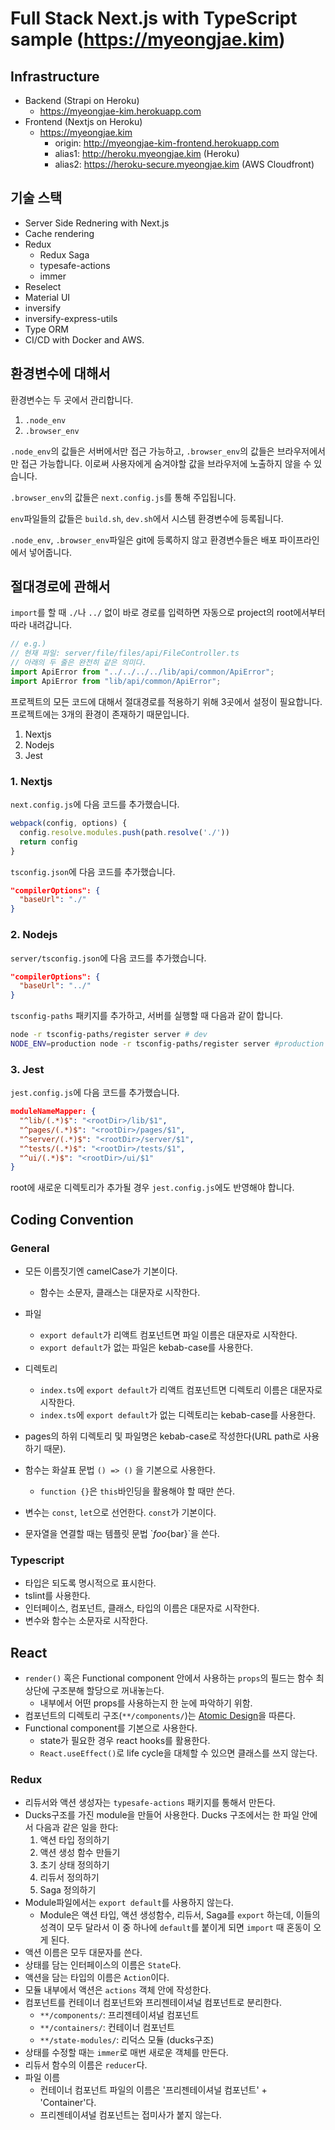 # Full Stack Next.js with TypeScript sample (https://myeongjae.kim)

## Infrastructure

- Backend (Strapi on Heroku)
  - https://myeongjae-kim.herokuapp.com
- Frontend (Nextjs on Heroku)
  - https://myeongjae.kim
    - origin: http://myeongjae-kim-frontend.herokuapp.com
    - alias1: http://heroku.myeongjae.kim (Heroku)
    - alias2: https://heroku-secure.myeongjae.kim (AWS Cloudfront)

## 기술 스택

- Server Side Rednering with Next.js
- Cache rendering
- Redux
  - Redux Saga
  - typesafe-actions
  - immer
- Reselect
- Material UI
- inversify
- inversify-express-utils
- Type ORM
- CI/CD with Docker and AWS.

## 환경변수에 대해서

환경변수는 두 곳에서 관리합니다.

1. `.node_env`
2. `.browser_env`

`.node_env`의 값들은 서버에서만 접근 가능하고, `.browser_env`의 값들은 브라우저에서만 접근 가능합니다. 이로써 사용자에게 숨겨야할 값을 브라우저에 노출하지 않을 수 있습니다.

`.browser_env`의 값들은 `next.config.js`를 통해 주입됩니다. 

`env`파일들의 값들은 `build.sh`, `dev.sh`에서 시스템 환경변수에 등록됩니다.

`.node_env`, `.browser_env`파일은 git에 등록하지 않고 환경변수들은 배포 파이프라인에서 넣어줍니다.

## 절대경로에 관해서

`import`를 할 때 `./`나 `../` 없이 바로 경로를 입력하면 자동으로 project의 root에서부터 따라 내려갑니다.

```typescript
// e.g.)
// 현재 파일: server/file/files/api/FileController.ts
// 아래의 두 줄은 완전히 같은 의미다.
import ApiError from "../../../../lib/api/common/ApiError";
import ApiError from "lib/api/common/ApiError";
```

프로젝트의 모든 코드에 대해서 절대경로를 적용하기 위해 3곳에서 설정이 필요합니다. 프로젝트에는 3개의 환경이 존재하기 때문입니다.

1. Nextjs
2. Nodejs
3. Jest

### 1. Nextjs

`next.config.js`에 다음 코드를 추가했습니다.

```javascript
webpack(config, options) {
  config.resolve.modules.push(path.resolve('./'))
  return config
}
```

`tsconfig.json`에 다음 코드를 추가했습니다.

```json
"compilerOptions": {
  "baseUrl": "./"
}
```

### 2. Nodejs

`server/tsconfig.json`에 다음 코드를 추가했습니다.

```json
"compilerOptions": {
  "baseUrl": "../"
}
```

`tsconfig-paths` 패키지를 추가하고, 서버를 실행할 때 다음과 같이 합니다.

```bash
node -r tsconfig-paths/register server # dev
NODE_ENV=production node -r tsconfig-paths/register server #production
```

### 3. Jest

`jest.config.js`에 다음 코드를 추가했습니다.

```json
moduleNameMapper: {
  "^lib/(.*)$": "<rootDir>/lib/$1",
  "^pages/(.*)$": "<rootDir>/pages/$1",
  "^server/(.*)$": "<rootDir>/server/$1",
  "^tests/(.*)$": "<rootDir>/tests/$1",
  "^ui/(.*)$": "<rootDir>/ui/$1"
}
```

root에 새로운 디렉토리가 추가될 경우 `jest.config.js`에도 반영해야 합니다.

## Coding Convention

### General

- 모든 이름짓기엔 camelCase가 기본이다.
  - 함수는 소문자, 클래스는 대문자로 시작한다.
- 파일
  - `export default`가 리액트 컴포넌트면 파일 이름은 대문자로 시작한다.
  - `export default`가 없는 파일은 kebab-case를 사용한다.
- 디렉토리
  - `index.ts`에 `export default`가 리액트 컴포넌트면 디렉토리 이름은 대문자로 시작한다.
  - `index.ts`에 `export default`가 없는 디렉토리는 kebab-case를 사용한다.
- pages의 하위 디렉토리 및 파일명은 kebab-case로 작성한다(URL path로 사용하기 때문).

- 함수는 화살표 문법 `() => ()` 을 기본으로 사용한다.
  - `function {}`은 `this`바인딩을 활용해야 할 때만 쓴다.
- 변수는 `const`, `let`으로 선언한다. `const`가 기본이다.
- 문자열을 연결할 때는 템플릿 문법 \`${foo}${bar}\`을 쓴다.

### Typescript

- 타입은 되도록 명시적으로 표시한다.
- tslint를 사용한다.
- 인터페이스, 컴포넌트, 클래스, 타입의 이름은 대문자로 시작한다.
- 변수와 함수는 소문자로 시작한다.

## React

- `render()` 혹은 Functional component 안에서 사용하는 `props`의 필드는 함수 최상단에 구조분해 할당으로 꺼내놓는다.
    - 내부에서 어떤 props를 사용하는지 한 눈에 파악하기 위함.
- 컴포넌트의 디렉토리 구조(`**/components/`)는 [Atomic Design](https://brunch.co.kr/@ultra0034/63)을 따른다.
- Functional component를 기본으로 사용한다.
  - state가 필요한 경우 react hooks를 활용한다.
  - `React.useEffect()`로 life cycle을 대체할 수 있으면 클래스를 쓰지 않는다.

### Redux

- 리듀서와 액션 생성자는 `typesafe-actions` 패키지를 통해서 만든다.
- Ducks구조를 가진 module을 만들어 사용한다. Ducks 구조에서는 한 파일 안에서 다음과 같은 일을 한다:
    1. 액션 타입 정의하기
    2. 액션 생성 함수 만들기
    3. 초기 상태 정의하기
    4. 리듀서 정의하기
    5. Saga 정의하기
- Module파일에서는 `export default`를 사용하지 않는다.
  - Module은 액션 타입, 액션 생성함수, 리듀서, Saga를 `export` 하는데, 이들의 성격이 모두 달라서 이 중 하나에 `default`를 붙이게 되면 `import` 때 혼동이 오게 된다.
- 액션 이름은 모두 대문자를 쓴다.
- 상태를 담는 인터페이스의 이름은 `State`다.
- 액션을 담는 타입의 이름은 `Action`이다.
- 모듈 내부에서 액션은 `actions` 객체 안에 작성한다.
- 컴포넌트를 컨테이너 컴포넌트와 프리젠테이셔널 컴포넌트로 분리한다.
  - `**/components/`: 프리젠테이셔널 컴포넌트
  - `**/containers/`: 컨테이너 컴포넌트
  - `**/state-modules/`: 리덕스 모듈 (ducks구조)
- 상태를 수정할 때는 `immer`로 매번 새로운 객체를 만든다.
- 리듀서 함수의 이름은 `reducer`다.
- 파일 이름
  - 컨테이너 컴포넌트 파일의 이름은 '프리젠테이셔널 컴포넌트' + 'Container'다.
  - 프리젠테이셔널 컴포넌트는 접미사가 붙지 않는다.
